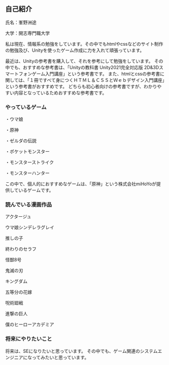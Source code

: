 ## 自己紹介

氏名：峯野洲途

大学：開志専門職大学

私は現在、情報系の勉強をしています。その中でもhtmlやcssなどのサイト制作の勉強及び、Unityを使ったゲーム作成に力を入れて頑張っています。

最近は、Unityの参考書を購入して、それを参考にして勉強をしています。
その中でも、おすすめな参考書は、「Unityの教科書 Unity2021完全対応版 2D&3Dスマートフォンゲーム入門講座」という参考書です。
また、htmlとcssの参考書に関しては、「１冊ですべて身につくＨＴＭＬ＆ＣＳＳとＷｅｂデザイン入門講座」という参考書がおすすめです。
どちらも初心者向けの参考書ですが、わかりやすい内容となっているためおすすめな参考書です。

### やっているゲーム

・ウマ娘

・原神

・ゼルダの伝説

・ポケットモンスター

・モンスターストライク

・モンスターハンター

この中で、個人的におすすめなゲームは、「原神」という株式会社miHoYoが提供しているゲームです。

### 読んでいる漫画作品
アクタージュ

ウマ娘シンデレラグレイ

推しの子

終わりのセラフ

怪獣8号

鬼滅の刃

キングダム

五等分の花嫁

呪術廻戦

進撃の巨人

僕のヒーローアカデミア

### 将来にやりたいこと

将来は、SEになりたいと思っています。
その中でも、ゲーム関連のシステムエンジニアになってみたいと思っています。
